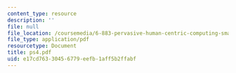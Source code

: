```yaml
---
content_type: resource
description: ''
file: null
file_location: /coursemedia/6-883-pervasive-human-centric-computing-sma-5508-spring-2006/e17cd76330456779eefb1aff5b2ffabf_ps4.pdf
file_type: application/pdf
resourcetype: Document
title: ps4.pdf
uid: e17cd763-3045-6779-eefb-1aff5b2ffabf
---
```


